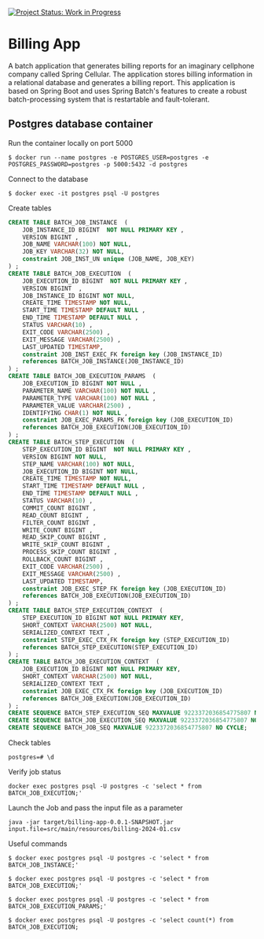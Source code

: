 [![Project Status: Work in Progress](https://img.shields.io/badge/Project%20Status-Work%20in%20Progress-orange.svg)](https://img.shields.io/badge/Project%20Status-Work%20in%20Progress-orange.svg)

# Billing App

A batch application that generates billing reports for an imaginary cellphone company called Spring Cellular. The application stores billing information in a relational database and generates a billing report. This application is based on Spring Boot and uses Spring Batch's features to create a robust batch-processing system that is restartable and fault-tolerant.

## Postgres database container

Run the container locally on port 5000
```
$ docker run --name postgres -e POSTGRES_USER=postgres -e POSTGRES_PASSWORD=postgres -p 5000:5432 -d postgres
```

Connect to the database
```
$ docker exec -it postgres psql -U postgres
```

Create tables
```sql
CREATE TABLE BATCH_JOB_INSTANCE  (
    JOB_INSTANCE_ID BIGINT  NOT NULL PRIMARY KEY ,
    VERSION BIGINT ,
    JOB_NAME VARCHAR(100) NOT NULL,
    JOB_KEY VARCHAR(32) NOT NULL,
    constraint JOB_INST_UN unique (JOB_NAME, JOB_KEY)
) ;
CREATE TABLE BATCH_JOB_EXECUTION  (
    JOB_EXECUTION_ID BIGINT  NOT NULL PRIMARY KEY ,
    VERSION BIGINT  ,
    JOB_INSTANCE_ID BIGINT NOT NULL,
    CREATE_TIME TIMESTAMP NOT NULL,
    START_TIME TIMESTAMP DEFAULT NULL ,
    END_TIME TIMESTAMP DEFAULT NULL ,
    STATUS VARCHAR(10) ,
    EXIT_CODE VARCHAR(2500) ,
    EXIT_MESSAGE VARCHAR(2500) ,
    LAST_UPDATED TIMESTAMP,
    constraint JOB_INST_EXEC_FK foreign key (JOB_INSTANCE_ID)
    references BATCH_JOB_INSTANCE(JOB_INSTANCE_ID)
) ;
CREATE TABLE BATCH_JOB_EXECUTION_PARAMS  (
    JOB_EXECUTION_ID BIGINT NOT NULL ,
    PARAMETER_NAME VARCHAR(100) NOT NULL ,
    PARAMETER_TYPE VARCHAR(100) NOT NULL ,
    PARAMETER_VALUE VARCHAR(2500) ,
    IDENTIFYING CHAR(1) NOT NULL ,
    constraint JOB_EXEC_PARAMS_FK foreign key (JOB_EXECUTION_ID)
    references BATCH_JOB_EXECUTION(JOB_EXECUTION_ID)
) ;
CREATE TABLE BATCH_STEP_EXECUTION  (
    STEP_EXECUTION_ID BIGINT  NOT NULL PRIMARY KEY ,
    VERSION BIGINT NOT NULL,
    STEP_NAME VARCHAR(100) NOT NULL,
    JOB_EXECUTION_ID BIGINT NOT NULL,
    CREATE_TIME TIMESTAMP NOT NULL,
    START_TIME TIMESTAMP DEFAULT NULL ,
    END_TIME TIMESTAMP DEFAULT NULL ,
    STATUS VARCHAR(10) ,
    COMMIT_COUNT BIGINT ,
    READ_COUNT BIGINT ,
    FILTER_COUNT BIGINT ,
    WRITE_COUNT BIGINT ,
    READ_SKIP_COUNT BIGINT ,
    WRITE_SKIP_COUNT BIGINT ,
    PROCESS_SKIP_COUNT BIGINT ,
    ROLLBACK_COUNT BIGINT ,
    EXIT_CODE VARCHAR(2500) ,
    EXIT_MESSAGE VARCHAR(2500) ,
    LAST_UPDATED TIMESTAMP,
    constraint JOB_EXEC_STEP_FK foreign key (JOB_EXECUTION_ID)
    references BATCH_JOB_EXECUTION(JOB_EXECUTION_ID)
) ;
CREATE TABLE BATCH_STEP_EXECUTION_CONTEXT  (
    STEP_EXECUTION_ID BIGINT NOT NULL PRIMARY KEY,
    SHORT_CONTEXT VARCHAR(2500) NOT NULL,
    SERIALIZED_CONTEXT TEXT ,
    constraint STEP_EXEC_CTX_FK foreign key (STEP_EXECUTION_ID)
    references BATCH_STEP_EXECUTION(STEP_EXECUTION_ID)
) ;
CREATE TABLE BATCH_JOB_EXECUTION_CONTEXT  (
    JOB_EXECUTION_ID BIGINT NOT NULL PRIMARY KEY,
    SHORT_CONTEXT VARCHAR(2500) NOT NULL,
    SERIALIZED_CONTEXT TEXT ,
    constraint JOB_EXEC_CTX_FK foreign key (JOB_EXECUTION_ID)
    references BATCH_JOB_EXECUTION(JOB_EXECUTION_ID)
) ;
CREATE SEQUENCE BATCH_STEP_EXECUTION_SEQ MAXVALUE 9223372036854775807 NO CYCLE;
CREATE SEQUENCE BATCH_JOB_EXECUTION_SEQ MAXVALUE 9223372036854775807 NO CYCLE;
CREATE SEQUENCE BATCH_JOB_SEQ MAXVALUE 9223372036854775807 NO CYCLE;
```

Check tables
```
postgres=# \d
```

Verify job status
```
docker exec postgres psql -U postgres -c 'select * from BATCH_JOB_EXECUTION;'
```

Launch the Job and pass the input file as a parameter
```
java -jar target/billing-app-0.0.1-SNAPSHOT.jar input.file=src/main/resources/billing-2024-01.csv
```

Useful commands
```
$ docker exec postgres psql -U postgres -c 'select * from BATCH_JOB_INSTANCE;'
```

```
$ docker exec postgres psql -U postgres -c 'select * from BATCH_JOB_EXECUTION;'
```

```
$ docker exec postgres psql -U postgres -c 'select * from BATCH_JOB_EXECUTION_PARAMS;'
```

```
$ docker exec postgres psql -U postgres -c 'select count(*) from BATCH_JOB_EXECUTION;
```